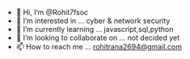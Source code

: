- 👋 Hi, I’m @Rohit7fsoc
- 👀 I’m interested in ...  cyber & network security
- 🌱 I’m currently learning ...   javascript,sql,python
- 💞️ I’m looking to collaborate on ...  not decided yet
- 📫 How to reach me ...    rohitrana2694@gmail.com

<!---
Rohit7fsoc/Rohit7fsoc is a ✨ special ✨ repository because its `README.md` (this file) appears on your GitHub profile.
You can click the Preview link to take a look at your changes.
--->
